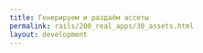 ```yaml
---
title: Генерируем и раздаём ассеты
permalink: rails/200_real_apps/30_assets.html
layout: development
---
```

